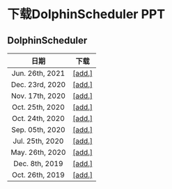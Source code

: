 # 下载DolphinScheduler PPT

## DolphinScheduler
| 日期 | 下载 |
|:---:|:--:|
| Jun. 26th, 2021 | [[add.]](https://github.com/apache/dolphinscheduler-website/tree/master/file/2021-06-26) |
| Dec. 23rd, 2020 | [[add.]](https://github.com/apache/dolphinscheduler-website/tree/master/file/2020-12-23) |
| Nov. 17th, 2020 | [[add.]](https://github.com/apache/dolphinscheduler-website/tree/master/file/2020-11-17) |
| Oct. 25th, 2020 | [[add.]](https://github.com/apache/dolphinscheduler-website/tree/master/file/2020-10-25) |
| Oct. 24th, 2020 | [[add.]](https://github.com/apache/dolphinscheduler-website/tree/master/file/2020-10-24) |
| Sep. 05th, 2020 | [[add.]](https://github.com/apache/dolphinscheduler-website/tree/master/file/2020-09-05) |
| Jul. 25th, 2020 | [[add.]](https://github.com/apache/dolphinscheduler-website/tree/master/file/2020-07-25) |
| May. 26th, 2020 | [[add.]](https://github.com/apache/dolphinscheduler-website/tree/master/file/2020-05-26) |
| Dec. 8th, 2019 | [[add.]](https://github.com/apache/dolphinscheduler-website/tree/master/file/2019-12-08) |
| Oct. 26th, 2019 | [[add.]](https://github.com/apache/dolphinscheduler-website/tree/master/file/2019-10-26) |
